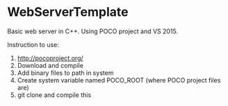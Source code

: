 # WebServerTemplate
Basic web server in C++. Using POCO project and VS 2015.

Instruction to use:
1) http://pocoproject.org/
2) Download and compile
3) Add binary files to path in system
4) Create system variable named POCO_ROOT (where POCO project files are)
5) git clone and compile this
